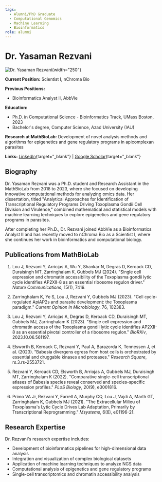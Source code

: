 ```yaml
---
tags:
  - Alumni/PhD Graduate
  - Computational Genomics
  - Machine Learning
  - Bioinformatics
role: alumni
---
```


# Dr. Yasaman Rezvani

![Dr. Yasaman Rezvani](https://media.licdn.com/dms/image/v2/D5603AQHeQCHPMVaClQ/profile-displayphoto-shrink_800_800/profile-displayphoto-shrink_800_800/0/1680818384301?e=1746662400&v=beta&t=0EMMF44QjuaGyd7uzW1GwyXjIrasfe1LQtDw5G8Jx68){width="250"}

**Current Position:** Scientist I, nChroma Bio

**Previous Positions:**

- Bioinformatics Analyst II, AbbVie

**Education:**

- Ph.D. in Computational Science - Bioinformatics Track, UMass Boston, 2023
- Bachelor's degree, Computer Science, Azad University (IAU)

**Research at MathBioLab:** Development of novel analysis methods and algorithms for epigenetics and gene regulatory programs in apicomplexan parasites

**Links:** [LinkedIn](https://www.linkedin.com/in/yasamanrezvani){target="_blank"} | [Google Scholar](https://scholar.google.com/citations?user=muxfPDcAAAAJ&hl=en){target="_blank"}

## Biography

Dr. Yasaman Rezvani was a Ph.D. student and Research Assistant in the MathBioLab from 2018 to 2023, where she focused on developing innovative computational methods for analyzing omics data. Her dissertation, titled "Analytical Approaches for Identification of Transcriptional Regulatory Programs Driving Toxoplasma Gondii Cell Division and Virulence," combined mathematical and statistical models with machine learning techniques to explore epigenetics and gene regulatory programs in parasites.

After completing her Ph.D., Dr. Rezvani joined AbbVie as a Bioinformatics Analyst II and has recently moved to nChroma Bio as a Scientist I, where she continues her work in bioinformatics and computational biology.

## Publications from MathBioLab

1. Lou J, Rezvani Y, Arriojas A, Wu Y, Shankar N, Degras D, Keroack CD, Duraisingh MT, Zarringhalam K, Gubbels MJ (2024). "Single cell expression and chromatin accessibility of the Toxoplasma gondii lytic cycle identifies AP2XII-8 as an essential ribosome regulon driver." *Nature Communications*, 15(1), 7419.

2. Zarringhalam K, Ye S, Lou J, Rezvani Y, Gubbels MJ (2023). "Cell cycle-regulated ApiAP2s and parasite development: the Toxoplasma paradigm." *Current Opinion in Microbiology*, 76, 102383.

3. Lou J, Rezvani Y, Arriojas A, Degras D, Keroack CD, Duraisingh MT, Gubbels MJ, Zarringhalam K (2023). "Single cell expression and chromatin access of the Toxoplasma gondii lytic cycle identifies AP2XII-8 as an essential pivotal controller of a ribosome regulon." *BioRXiv*, 2023.10.06.561197.

4. Elsworth B, Keroack C, Rezvani Y, Paul A, Barazorda K, Tennessen J, et al. (2023). "Babesia divergens egress from host cells is orchestrated by essential and druggable kinases and proteases." *Research Square*, rs.3.rs-2553721.

5. Rezvani Y, Keroack CD, Elsworth B, Arriojas A, Gubbels MJ, Duraisingh MT, Zarringhalam K (2022). "Comparative single-cell transcriptional atlases of Babesia species reveal conserved and species-specific expression profiles." *PLoS Biology*, 20(9), e3001816.

6. Primo VA Jr, Rezvani Y, Farrell A, Murphy CQ, Lou J, Vajdi A, Marth GT, Zarringhalam K, Gubbels MJ (2021). "The Extracellular Milieu of Toxoplasma's Lytic Cycle Drives Lab Adaptation, Primarily by Transcriptional Reprogramming." *Msystems*, 6(6), e01196-21.

## Research Expertise

Dr. Rezvani's research expertise includes:

- Development of bioinformatics pipelines for high-dimensional data analysis
- Integration and visualization of complex biological datasets
- Application of machine learning techniques to analyze NGS data
- Computational analysis of epigenetics and gene regulatory programs
- Single-cell transcriptomics and chromatin accessibility analysis
